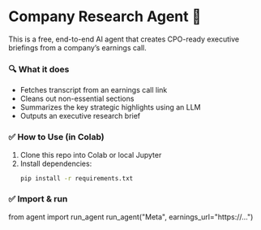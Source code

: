 # Company Research Agent 🧠

This is a free, end-to-end AI agent that creates CPO-ready executive briefings from a company’s earnings call.

### 🔍 What it does
- Fetches transcript from an earnings call link
- Cleans out non-essential sections
- Summarizes the key strategic highlights using an LLM
- Outputs an executive research brief

### ✅ How to Use (in Colab)
1. Clone this repo into Colab or local Jupyter
2. Install dependencies:
   ```bash
   pip install -r requirements.txt
   
### ✅ Import & run
from agent import run_agent
run_agent("Meta", earnings_url="https://...")
